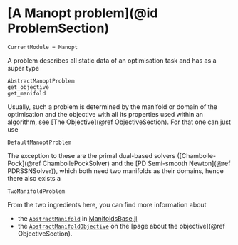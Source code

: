 # [A Manopt problem](@id ProblemSection)

```@meta
CurrentModule = Manopt
```

A problem describes all static data of an optimisation task and has as a super type

```@docs
AbstractManoptProblem
get_objective
get_manifold
```

Usually, such a problem is determined by the manifold or domain of the optimisation and the objective with all its properties used within an algorithm, see [The Objective](@ref ObjectiveSection). For that one can just use

```@docs
DefaultManoptProblem
```

The exception to these are the primal dual-based solvers ([Chambolle-Pock](@ref ChambollePockSolver) and the [PD Semi-smooth Newton](@ref PDRSSNSolver)), which both need two manifolds as their domains, hence there also exists a

```@docs
TwoManifoldProblem
```

From the two ingredients here, you can find more information about
* the [`AbstractManifold`](https://juliamanifolds.github.io/ManifoldsBase.jl/stable/types.html) in [ManifoldsBase.jl](https://juliamanifolds.github.io/ManifoldsBase.jl/stable/)
* the [`AbstractManifoldObjective`](@ref) on the [page about the objective](@ref ObjectiveSection).